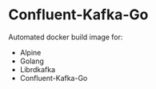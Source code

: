 # Confluent-Kafka-Go

Automated docker build image for:
+ Alpine
+ Golang
+ Librdkafka
+ Confluent-Kafka-Go